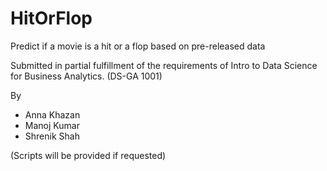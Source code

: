 # HitOrFlop
Predict if a movie is a hit or a flop based on pre-released data

Submitted in partial fulfillment of the requirements of Intro to Data Science for
Business Analytics. (DS-GA 1001)

By
- Anna Khazan
- Manoj Kumar
- Shrenik Shah

(Scripts will be provided if requested)
